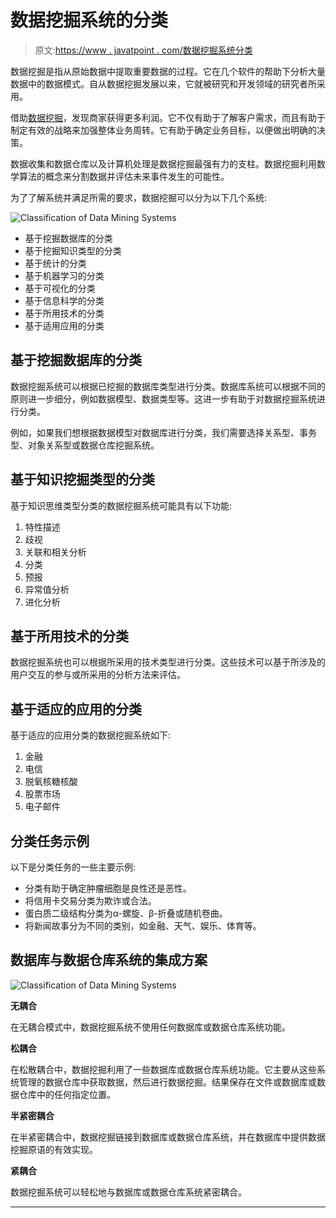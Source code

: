 # 数据挖掘系统的分类

> 原文:[https://www . javatpoint . com/数据挖掘系统分类](https://www.javatpoint.com/classification-of-data-mining-systems)

数据挖掘是指从原始数据中提取重要数据的过程。它在几个软件的帮助下分析大量数据中的数据模式。自从数据挖掘发展以来，它就被研究和开发领域的研究者所采用。

借助[数据挖掘](https://www.javatpoint.com/data-mining)，发现商家获得更多利润。它不仅有助于了解客户需求，而且有助于制定有效的战略来加强整体业务周转。它有助于确定业务目标，以便做出明确的决策。

数据收集和数据仓库以及计算机处理是数据挖掘最强有力的支柱。数据挖掘利用数学算法的概念来分割数据并评估未来事件发生的可能性。

为了了解系统并满足所需的要求，数据挖掘可以分为以下几个系统:

![Classification of Data Mining Systems](../Images/dad8c60bdd278fe86d6af6b78ecd03fa.png)

*   基于挖掘数据库的分类
*   基于挖掘知识类型的分类
*   基于统计的分类
*   基于机器学习的分类
*   基于可视化的分类
*   基于信息科学的分类
*   基于所用技术的分类
*   基于适用应用的分类

## 基于挖掘数据库的分类

数据挖掘系统可以根据已挖掘的数据库类型进行分类。数据库系统可以根据不同的原则进一步细分，例如数据模型、数据类型等。这进一步有助于对数据挖掘系统进行分类。

例如，如果我们想根据数据模型对数据库进行分类，我们需要选择关系型、事务型、对象关系型或数据仓库挖掘系统。

## 基于知识挖掘类型的分类

基于知识思维类型分类的数据挖掘系统可能具有以下功能:

1.  特性描述
2.  歧视
3.  关联和相关分析
4.  分类
5.  预报
6.  异常值分析
7.  进化分析

## 基于所用技术的分类

数据挖掘系统也可以根据所采用的技术类型进行分类。这些技术可以基于所涉及的用户交互的参与或所采用的分析方法来评估。

## 基于适应的应用的分类

基于适应的应用分类的数据挖掘系统如下:

1.  金融
2.  电信
3.  脱氧核糖核酸
4.  股票市场
5.  电子邮件

## 分类任务示例

以下是分类任务的一些主要示例:

*   分类有助于确定肿瘤细胞是良性还是恶性。
*   将信用卡交易分类为欺诈或合法。
*   蛋白质二级结构分类为α-螺旋、β-折叠或随机卷曲。
*   将新闻故事分为不同的类别，如金融、天气、娱乐、体育等。

## 数据库与数据仓库系统的集成方案

![Classification of Data Mining Systems](../Images/ba90a04afa3dcd4ccffdc1ba33cf0615.png)

**无耦合**

在无耦合模式中，数据挖掘系统不使用任何数据库或数据仓库系统功能。

**松耦合**

在松散耦合中，数据挖掘利用了一些数据库或数据仓库系统功能。它主要从这些系统管理的数据仓库中获取数据，然后进行数据挖掘。结果保存在文件或数据库或数据仓库中的任何指定位置。

**半紧密耦合**

在半紧密耦合中，数据挖掘链接到数据库或数据仓库系统，并在数据库中提供数据挖掘原语的有效实现。

**紧耦合**

数据挖掘系统可以轻松地与数据库或数据仓库系统紧密耦合。

* * *